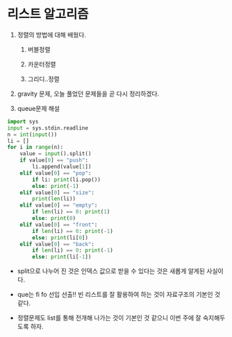 # 리스트 알고리즘

1. 정렬의 방법에 대해 배웠다.
   
   1. 버블정렬
   
   2. 카운터정렬
   
   3. 그리디..정렬

2. gravity 문제, 오늘 풀었던 문제들을 곧 다시 정리하겠다.



3. queue문제 해설

```python
import sys
input = sys.stdin.readline
n = int(input())
li = []
for i in range(n):
    value = input().split()
    if value[0] == "push":
        li.append(value[1])
    elif value[0] == "pop":
        if li: print(li.pop())
        else: print(-1)
    elif value[0] == "size":
        print(len(li))
    elif value[0] == "empty":
        if len(li) == 0: print(1)
        else: print(0)
    elif value[0] == "front":
        if len(li) == 0: print(-1)
        else: print(li[0])
    elif value[0] == "back":
        if len(li) == 0: print(-1)
        else: print(li[-1])
```

- split으로 나누어 진 것은 인덱스 값으로 받을 수 있다는 것은 새롭게 알게된 사실이다.

- que는 fi fo 선입 선출!! 빈 리스트를 잘 활용하여 하는 것이 자료구조의 기본인 것 같다. 

- 정렬문제도 list를 통해 전개해 나가는 것이 기본인 것 같으니 이번 주에 잘 숙지해두도록 하자.
